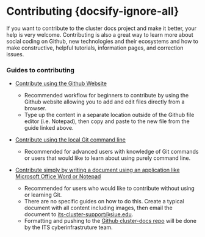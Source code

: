 # Contributing {docsify-ignore-all}

If you want to contribute to the cluster docs project and make it better, your help is very welcome. Contributing is also a great way to learn more about social coding on Github, new technologies and their ecosystems and how to make constructive, helpful tutorials, information pages, and correction issues.

### Guides to contributing

- [Contribute using the Github Website](contributing/github-website.md)
  - Recommended workflow for beginners to contribute by using the Github website allowing you to add and edit files directly from a browser.
  - Type up the content in a separate location outside of the Github file editor (i.e. Notepad), then copy and paste to the new file from the guide linked above.

- [Contribute using the local Git command line](contributing/github-cli.md)
  - Recommended for advanced users with knowledge of Git commands or users that would like to learn about using purely command line.

- [Contribute simply by writing a document using an application like Microsoft Office Word or Notepad](#contributing)
  - Recommended for users who would like to contribute without using or learning Git.
  - There are no specific guides on how to do this. Create a typical document with all content including images, then email the document to its-cluster-support@siue.edu.
  - Formatting and pushing to the [Github cluster-docs repo](https://github.com/SIUE-ITS/cluster-docs) will be done by the ITS cyberinfrastruture team.
